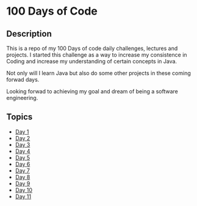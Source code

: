 # 100 Days of Code 


## Description

This is a repo of my 100 Days of code daily challenges, lectures and projects.
I started this challenge as a way to increase my consistence in Coding and increase my understanding of certain concepts in Java. 

Not only will I learn Java but also do some other projects in these coming forwad days.

Looking forwad to achieving my goal and dream of being a software engineering.

## Topics 
* [Day 1](./Day_1)
* [Day 2](./Day_2)
* [Day 3](./Day_3)
* [Day 4](./Day_4)
* [Day 5](./Day_5)
* [Day 6](./Day_6)
* [Day 7](./Day_7)
* [Day 8](./Day_8)
* [Day 9](./Day_9)
* [Day 10](./Day_10)
* [Day 11](./Day_11)


